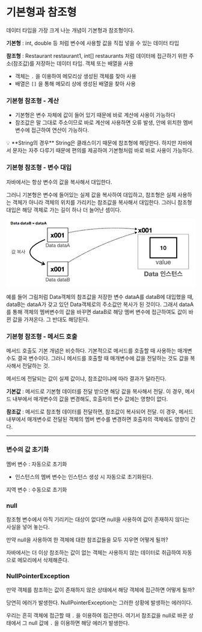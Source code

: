 # 기본형과 참조형

데이터 타입을 가장 크게 나눈 개념이 기본형과 참조형이다.

**기본형** : int, double 등 처럼 변수에 사용할 값을 직접 넣을 수 있는 데이터 타입

**참조형** : Restaurant restaurant1, int[] restaurants 처럼 데이터에 접근하기 위한 주소(참조값)를 저장하는 데이터 타입. 객체 또는 배열을 사용

- 객체는 `.` 을 이용하여 메모리상 생성된 객체를 찾아 사용
- 배열은 `[]` 을 통해 메모리 상에 생성된 배열을 찾아 사용

### 기본형 참조형 - 계산

- 기본형은 변수 자체에 값이 들어 있기 때문에 바로 계산에 사용이 가능하다
- 참조값은 말 그대로 주소이므로 바로 계산에 사용하면 오류 발생, 안에 위치한 멤버 변수에 접근하여 연산이 가능하다.

<aside>
💡 **String의 경우**
String은 클래스이기 때문에 참조형에 해당한다. 하지만 자바에서 문자는 자주 다루기 때문에 편의를 제공하여 기본형처럼 바로 바로 사용이 가능하다.

</aside>

### 기본형 참조형 - 변수 대입

자바에서는 항상 변수의 값을 복사해서 대입한다. 

그러니 기본형은 변수에 들어있는 실제 값을 복사하여 대입하고, 참조형은 실제 사용하는 객체가 아니라 객체의 위치를 가리키는 참조값을 복사해서 대입한다. 그러니 참조형 대입은 해당 객체로 가는 길이 하나 더 늘어난 셈이다.

![alt text](Images/javaReferenceType.png)

예를 들어 그림처럼 Data객체의 참조값을 저장한 변수 dataA를 dataB에 대입했을 때, dataB는 dataA가 갖고 있던 Data객체로의 주소값만 복사가 된 것이다. 그래서 dataA를 통해 객체의 멤버변수의 값을 바꾸면 dataB로 해당 멤버 변수에 접근하여도 값이 바뀐 값을 가져온다. 그 반대도 해당된다. 

### 기본형 참조형 - 메서드 호출

메서드 호출도 기본 개념은 비슷하다. 기본적으로 메서드를 호출할 때 사용하는 매개변수도 결국 변수이다. 그러니 메서드를 호출할 때 매개변수에 값을 전달하는 것도 값을 복사해서 전달하는 것.

메서드에 전달되는 값이 실제 값이냐, 참조값이냐에 따라 결과가 달라진다.

**기본값** : 메서드로 기본형 데이터를 전달 받으면 해당 값을 복사해서 전달. 이 경우, 메서드 내부에서 매개변수의 값을 변경해도, 호출자의 변수 값에는 영향이 없다.

**참조값** : 메서드로 참조형 데이터를 전달하면, 참조값이 복사되어 전달. 이 경우, 메서드 내부에서 매개변수로 전달된 객체의 멤버 변수를 변경하면 호출자의 객체에도 영향이 간다.

---

### 변수의 값 초기화

멤버 변수 : 자동으로 초기화

- 인스턴스의 멤버 변수는 인스턴스 생성 시 자동으로 초기화된다.

지역 변수 : 수동으로 초기화

### null

참조형 변수에서 아직 기리키는 대상이 없다면 null을 사용하여 값이 존재하지 않다는 사실을 넣어 놓는다. 

만약 null을 사용하여 한 객체에 대한 참조값들을 모두 지우면 어떻게 될까? 

자바에서는 더 이상 참조하는 값이 없는 객체는 사용하지 않는 데이터로 취급하여 자동으로 메모리에서 삭제해준다.

### NullPointerException

만약 객체를 참조하는 값이 존재하지 않은 상태에서 해당 객체에 접근하면 어떻게 될까?

당연히 에러가 발생한다. NullPointerException는 그러한 상황에 발생하는 에러이다.

우리는 흔히 객체에 접근할 때 `.` 을 이용하여 접근한다. 여기서 참조값을 null로 바꾼 상태에서 그 null 값에 `.` 을 이용하면 해당 에러가 발생한다.